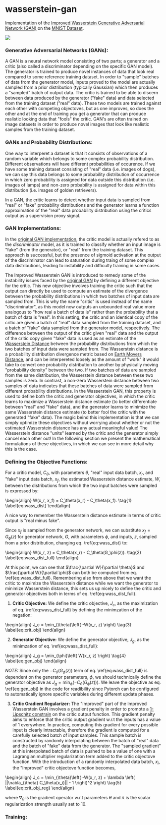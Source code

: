 # wasserstein-gan
Implementation of the [Improved Wasserstein Generative Adversarial Network (GAN)](https://arxiv.org/pdf/1704.00028.pdf) on the [MNIST Dataset](http://yann.lecun.com/exdb/mnist/).

![](docs/generator_train.gif)

### Generative Adversarial Networks (GANs):

A GAN is a neural network model consisting of two parts; a generator and a critic (also called a discriminator depending on the specific GAN model). The generator is trained to produce novel instances of data that look real compared to some reference training dataset. In order to "sample" batches of data from the generator model, inputs proved to the model are actually sampled from a prior distribution (typically Gaussian) which then produces a "sampled" batch of output data. The critic is trained to be able to discern between data produced by the generator ("fake" data) and data selected from the training dataset ("real" data). These two models are trained against each other with competing objectoves, but as one improves, so does the other and at the end of training you get a generator that can produce realistic looking data that "fools" the critic. GAN's are often trained on image datasets in order to produce novel images that look like realistic samples from the training dataset.

### GANs and Probability Distributions:

One way to interperet a dataset is that it consists of observations of a random variable which belongs to some complex probability distribution. Different observations will have different probabilities of occurence. If we have some training dataset consisting of "real" data (i.e. images of dogs), we can say this data belongs to some probability distribution of occurrence in which zero probability is assigned for data outside this distribution (i.e. images of lamps) and non-zero probability is assigned for data within this distribution (i.e. images of golden retrievers).

In a GAN, the critic learns to detect whether input data is sampled from "real" or "fake" probability distributions and the generator learns a function approximation of the "real" data probability distribution using the critics output as a supervision proxy signal.

### GAN Implementations:

In the [original GAN implementation](https://arxiv.org/pdf/1406.2661.pdf), the critic model is actually refered to as the *discriminator* model, as it is trained to classify whether an input image is "fake" (from the generator), or "real" from the training dataset. This approach is successful, but the presence of sigmoid activation at the output of the discriminator can lead to saturation during traing of some complex data distributions, leading to instability and difficulty training in some cases.

The Improved Wasserstein GAN is introduced to remedy some of the instability issues faced by the [original GAN](https://arxiv.org/pdf/1406.2661.pdf) by defining a different objective for the critic. This new objective involves training the critic such that the output can directly be used to compute an estimate of the divergence between the probability distributions in which two batches of input data are sampled from. This is why the name "critic" is used instead of the name "discriminator", as this model now outputs an unbounded real value more analogous to "how real a batch of data is" rather than the probability that a batch of data is "real". In this setting, the critic and an identical copy of the critic are given a batch of "real" data sampled from the training dataset, and a batch of "fake" data sampled from the generator model, respectively. The difference between the output of the critic given "real" data and the output of the critic copy given "fake" data is used as an estimate of the [Wasserstein Distance](https://en.wikipedia.org/wiki/Kullback%E2%80%93Leibler_divergence) between the probability distributions from which the two batches of input data were sampled from. The Wasserstein distance is a probability distribution divergence metric based on [Earth Movers Distance](https://en.wikipedia.org/wiki/Earth_mover%27s_distance), and can be interpereted loosely as the amount of "work" it would take to convert one probability distribution to another by physically moving "probability density" between the two. If two batches of data are sampled from the same distribution, the Wasserstein distance between these two samples is zero. In contrast, a non-zero Wasserstein distance between two samples of data indicates that these batches of data were sampled from different probability distributions. In the Wasserstein GAN, this property is used to define both the critic and generator objectives, in which the critic learns to maximize a Wasserstein distance estimate (to better differentiate between "real" and "fake" data), and the generator learns to minimize the same Wasserstein distance estimate (to better fool the critic with the generated "fake" data). The magic beind this implementation is that we can simply optimize these objectives without worrying about whether or not the estimated Wasserstein distance has any actual meaningful value! The Wasserstein distance "units" learned by the critic and the generator simply cancel each other out! In the following section we present the mathematical formulations of these objectives, in which we can see in more detail why this is the case.

### Defining the Objective Functions:

For a critic model, $C_\theta$, with parameters $\theta$, "real" input data batch, $x_r$, and "fake" input data batch, $x_f$, the estimated Wasserstein distance estimate, $W$, between the distributions from which the two input batches were sampled is expressed by:

\begin{align}
W(x_r, x_f) = C_\theta(x_r) - C_\theta(x_f).
\tag{1}
\label{eq:wass_dist}
\end{align}

A nice way to remember the Wasserstein distance estimate in terms of critic output is "real minus fake".

Since $x_f$ is sampled from the generator network, we can substitute $x_f = G_\phi(z)$ for generator network, $G$, with parameters $\phi$, and inputs, $z$, sampled from a prior distribution, changing eq. \ref{eq:wass_dist} to:

\begin{align}
W(x_r, z) = C_\theta(x_r) - C_\theta(G_\phi(z)).
\tag{2}
\label{eq:wass_dist_full}
\end{align}

At this point, we can see that $\frac{\partial W}{\partial \theta}$ and $\frac{\partial W}{\partial \phi}$ can both be computed from eq. \ref{eq:wass_dist_full}. Remembering also from above that we want the critic to maximize the Wasserstein distance while we want the generator to minimize Wasserstein distance, this sets us up nicely to define the critic and generator objectives both in terms of eq. \ref{eq:wass_dist_full}.

1. **Critic Objective:** We define the critic objective, $J_c$, as the maximization of eq. \ref{eq:wass_dist_full} by defining the minimzation of the negation:

\begin{align}
J_c = \min_{\theta}\left( -W(x_r, z) \right)
\tag{3}
\label{eq:crit_obj}
\end{align}

2. **Generator Objective:** We define the generator objective, $J_g$, as the minimzation of eq. \ref{eq:wass_dist_full}:

\begin{align}
J_g = \min_{\phi}\left( W(x_r, z) \right)
\tag{4}
\label{eq:gen_obj}
\end{align}

*NOTE:* Since only the $-C_\theta(G_\phi(z))$ term of eq. \ref{eq:wass_dist_full} is dependent on the generator parameters, $\phi$, we should technically define the generator objective as $J_g = \min_{\phi}\left(-C_\theta(G_\phi(z))\right)$. We leave the objective as eq. \ref{eq:gen_obj} in the code for readibility since Pytorch can be configured to automatically ignore specific variables during different update phases.

3. **Critic Gradient Regularizer:** The "Improved" part of the Improved Wasserstein GAN involves a gradient penalty in order to promote a [1-Lipschitz constrain](https://en.wikipedia.org/wiki/Lipschitz_continuity) on the critic output function. This gradient penalty aims to enforce that the critic output gradient w.r.t the inputs has a value of 1 everywhere. In practice, computing this gradient for every possible input is clearly intractable, therefore the gradient is computed for a carefully selected batch of input samples. This sample batch is constructed by randomly interpolating between the batch of "real" data and the batch of "fake" data from the generator. The "sampled gradient" at this interpolated batch of data is pushed to be a value of one with a Lagrangian multiplier regularization term added to the critic objectove function. With the introduction of a randomly interpolated data batch, $x_i$, the "Improved" critic objectove function becomes,

\begin{align}
J_c = \min_{\theta}\left( -W(x_r, z) + \lambda \left( ||\nabla_{\theta} C_\theta(x_i)|| - 1 \right)^2 \right)
\tag{5}
\label{eq:crit_obj_reg}
\end{align}

where $\nabla_{\theta}$ is the gradient operator w.r.t parameters $\theta$ and $\lambda$ is the scalar regularization strength usually set to 10.

### Training:
